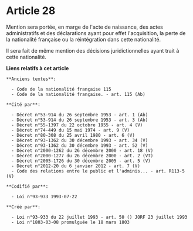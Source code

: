 # Article 28

Mention sera portée, en marge de l'acte de naissance, des actes administratifs et des déclarations ayant pour effet
l'acquisition, la perte de la nationalité française ou la réintégration dans cette nationalité.

Il sera fait de même mention des décisions juridictionnelles ayant trait à cette nationalité.

**Liens relatifs à cet article**

	**Anciens textes**:

	  - Code de la nationalité française 115
	  - Code de la nationalité française. - art. 115 (Ab)

	**Cité par**:

	  - Décret n°53-914 du 26 septembre 1953 - art. 1 (Ab)
	  - Décret n°53-914 du 26 septembre 1953 - art. 3 (Ab)
	  - Décret n°55-1397 du 22 octobre 1955 - art. 4 (V)
	  - Décret n°74-449 du 15 mai 1974 - art. 9 (V)
	  - Décret n°80-308 du 25 avril 1980 - art. 6 (V)
	  - Décret n°93-1362 du 30 décembre 1993 - art. 34 (V)
	  - Décret n°93-1362 du 30 décembre 1993 - art. 52 (V)
	  - Décret n°2000-1262 du 26 décembre 2000 - art. 18 (V)
	  - Décret n°2000-1277 du 26 décembre 2000 - art. 2 (VT)
	  - Décret n°2005-1726 du 30 décembre 2005 - art. 5 (V)
	  - Décret n°2012-20 du 6 janvier 2012 - art. 7 (V)
	  - Code des relations entre le public et l'adminis... - art. R113-5 (V)

	**Codifié par**:

	  - Loi n°93-933 1993-07-22

	**Créé par**:

	  - Loi n°93-933 du 22 juillet 1993 - art. 50 () JORF 23 juillet 1993
	  - Loi n°1803-03-08 promulguée le 18 mars 1803
